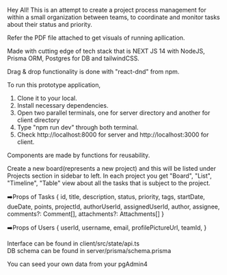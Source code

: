 Hey All! This is an attempt to create a project process management for within a small organization between teams, to coordinate and monitor tasks about their status and priority.

Refer the PDF file attached to get visuals of running apllication. 

Made with cutting edge of tech stack that is NEXT JS 14 with NodeJS, Prisma ORM, Postgres for DB and tailwindCSS.

Drag & drop functionality is done with "react-dnd" from npm.

To run this prototype application, 
  1. Clone it to your local.
  2. Install necessary dependencies.
  3. Open two parallel terminals, one for server directory and another for client directory
  4. Type "npm run dev" through both terminal.
  5. Check http://localhost:8000 for server and http://localhost:3000 for client.

Components are made by functions for reusability.

  Create a new board(represents a new project) and this will be listed under Projects section in sidebar to left.
  In each project you get "Board", "List", "Timeline", "Table" view about all the tasks that is subject to the project.

  
➡️Props of Tasks {
    id, title, description, status, priority, tags, startDate, dueDate, points, projectId, authorUserId, assignedUserId, author, assignee,
  comments?: Comment[], attachments?: Attachments[]
  }

➡️Props of Users {  userId, username, email, profilePictureUrl, teamId,  }


Interface can be found in client/src/state/api.ts </br>
DB schema can be found in server/prisma/schema.prisma

  
You can seed your own data from your pgAdmin4 

